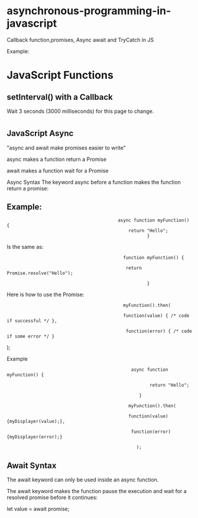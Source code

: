 # asynchronous-programming-in-javascript
Callback function,promises, Async await and TryCatch in JS

Example:
<!DOCTYPE html>
<html>
<body>

<h1>JavaScript Functions</h1>
<h2>setInterval() with a Callback</h2>

<p>Wait 3 seconds (3000 milliseconds) for this page to change.</p>

<h1 id="demo"></h1>

<script>
  
setTimeout(function() <br>
  
  { myFunction("I love You !!!"); },
  
  3000);

function myFunction(value) {
  
 document.getElementById("demo").innerHTML = value;

  }

  </script>

</body>
</html>

JavaScript Async
--------------------------------

"async and await make promises easier to write"

async makes a function return a Promise

await makes a function wait for a Promise

Async Syntax
The keyword async before a function makes the function return a promise:

Example:
------------------
                                              async function myFunction() {
                                                  return "Hello";
                                                         }

Is the same as:

                                                function myFunction() {

                                                 return Promise.resolve("Hello");

                                                         }

Here is how to use the Promise:

                                                myFunction().then(

                                                function(value) { /* code if successful */ },

                                                 function(error) { /* code if some error */ }

);

Example

                                                   async function myFunction() {

                                                          return "Hello";

                                                      }

                                                  myFunction().then(

                                                  function(value) {myDisplayer(value);},

                                                   function(error) {myDisplayer(error);}

                                                     );


Await Syntax
------------

The await keyword can only be used inside an async function.

The await keyword makes the function pause the execution and wait for a resolved promise before it continues:


let value = await promise;
